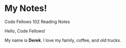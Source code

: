 # My Notes!
Code Fellows 102 Reading Notes

Hello, Code Fellows!

My name is **Derek**. I love my family, coffee, and old trucks.
